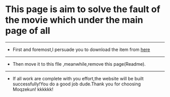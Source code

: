 # This page is aim to solve the fault of the movie which under the main page of all
***
* First and foremost,I persuade you to download the item from [here](http://Moqzekun.cn/movie/1.mp4) 
***
* Then move it to this flle ,meanwhile,remove this page(Readme).
***
* If all work are complete with you effort,the website will be built successfully!You do a good job dude.Thank you for choosing Moqzekun! kkkkkk!
